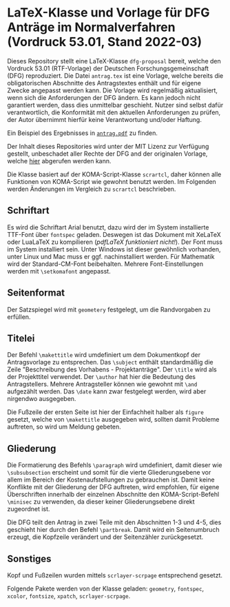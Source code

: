 # LaTeX-Klasse und Vorlage für DFG Anträge im Normalverfahren (Vordruck 53.01, Stand 2022-03)

Dieses Repository stellt eine LaTeX-Klasse `dfg-proposal` bereit, welche den Vordruck 53.01 (RTF-Vorlage) der Deutschen
Forschungsgemeinschaft (DFG) reproduziert.
Die Datei `antrag.tex` ist eine Vorlage, welche bereits die obligatorischen Abschnitte des Antragstextes enthält und für
eigene Zwecke angepasst werden kann.
Die Vorlage wird regelmäßig aktualisiert, wenn sich die Anforderungen der DFG ändern.
Es kann jedoch nicht garantiert werden, dass dies unmittelbar geschieht.
Nutzer sind selbst dafür verantwortlich, die Konformität mit den aktuellen Anforderungen zu prüfen, der Autor übernimmt
hierfür keine Verantwortung und/oder Haftung.

Ein Beispiel des Ergebnisses in [`antrag.pdf`](antrag.pdf) zu finden.

Der Inhalt dieses Repositories wird unter der MIT Lizenz zur Verfügung gestellt, unbeschadet aller Rechte der DFG and
der originalen Vorlage, welche [hier](https://www.dfg.de/formulare/53_01_elan/53_01_de_elan.rtf) abgerufen werden kann.

Die Klasse basiert auf der KOMA-Script-Klasse `scrartcl`, daher können alle Funktionen von KOMA-Script wie gewohnt
benutzt werden. Im Folgenden werden Änderungen im Vergleich zu `scrartcl` beschrieben.

## Schriftart

Es wird die Schriftart Arial benutzt, dazu wird der im System installierte TTF-Font über `fontspec` geladen.
Deswegen ist das Dokument mit XeLaTeX oder LuaLaTeX zu kompilieren (*pdfLaTeX funktioniert nicht!*).
Der Font muss im System installiert sein. Unter Windows ist dieser gewöhnlich vorhanden, unter Linux und Mac muss er
ggf. nachinstalliert werden.
Für Mathematik wird der Standard-CM-Font beibehalten.
Mehrere Font-Einstellungen werden mit `\setkomafont` angepasst.

## Seitenformat

Der Satzspiegel wird mit `geometery` festgelegt, um die Randvorgaben zu erfüllen.

## Titelei

Der Befehl `\makettitle` wird umdefiniert um dem Dokumentkopf der Antragsvorlage zu entsprechen.
Das `\subject` enthält standardmäßig die Zeile "Beschreibung des Vorhabens - Projektanträge".
Der `\title` wird als der Projekttitel verwendet.
Der `\author` hat hier die Bedeutung des Antragstellers.
Mehrere Antragsteller können wie gewohnt mit `\and` aufgezählt werden.
Das `\date` kann zwar festgelegt werden, wird aber nirgendwo ausgegeben.

Die Fußzeile der ersten Seite ist hier der Einfachheit halber als `figure` gesetzt, welche von `\makettitle`
ausgegeben wird, sollten damit Probleme auftreten, so wird um Meldung gebeten.

## Gliederung

Die Formatierung des Befehls `\paragraph` wird umdefiniert, damit dieser wie `\subsubsection` erscheint und somit für
die vierte Gliederungsebene vor allem im Bereich der Kostenaufstellungen zu gebrauchen ist.
Damit keine Konflikte mit der Gliederung der DFG auftreten, wird empfohlen, für eigene Überschriften innerhalb der
einzelnen Abschnitte den KOMA-Script-Befehl `\minisec` zu verwenden, da dieser keiner Gliederungsebene direkt zugeordnet
ist.

Die DFG teilt den Antrag in zwei Teile mit den Abschnitten 1-3 und 4-5, dies geschieht hier durch den
Befehl `\partbreak`.
Damit wird ein Seitenumbruch erzeugt, die Kopfzeile verändert und der Seitenzähler zurückgesetzt.

## Sonstiges

Kopf und Fußzeilen wurden mittels `scrlayer-scrpage` entsprechend gesetzt.

Folgende Pakete werden von der Klasse geladen: `geometry`, `fontspec`, `xcolor`, `fontsize`, `xpatch`,
`scrlayer-scrpage`.



